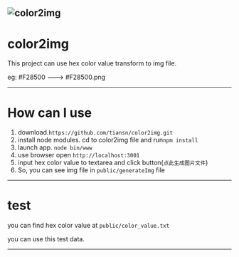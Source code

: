 
![color2img](https://github.com/tiansn/color2img/tree/master/public/images/color2img.png)
---

# color2img
This project can use hex color value transform to img file.

eg: #F28500 ---> #F28500.png

---
# How can I use
1. download.`https://github.com/tiansn/color2img.git`
2. install node modules. cd to color2img file and run`npm install`
3. launch app. `node bin/www`
4. use browser open `http://localhost:3001`
5. input hex color value to textarea and click button(`点此生成图片文件`)
6. So, you can see img file in `public/generateImg` file

---
# test
you can find hex color value at `public/color_value.txt`

you can use this test data.


---
